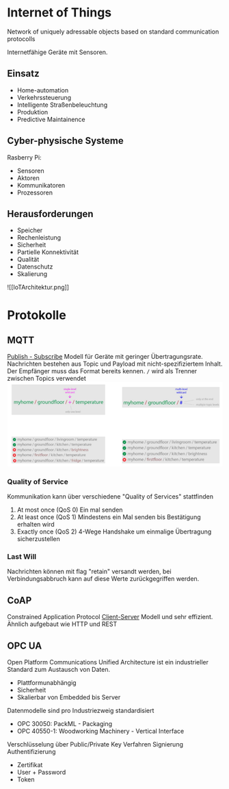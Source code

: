 # Internet of Things
Network of uniquely adressable objects based on standard communication protocolls

Internetfähige Geräte mit Sensoren.

## Einsatz
- Home-automation
- Verkehrssteuerung
- Intelligente Straßenbeleuchtung
- Produktion
- Predictive Maintainence

## Cyber-physische Systeme
Rasberry Pi:
- Sensoren
- Aktoren
- Kommunikatoren
- Prozessoren

## Herausforderungen
- Speicher
- Rechenleistung
- Sicherheit
- Partielle Konnektivität
- Qualität
- Datenschutz
- Skalierung

![[IoTArchitektur.png]]

# Protokolle
## MQTT
[Publish - Subscribe](Basics.md#Publish%20-%20Subscribe) Modell für Geräte mit geringer Übertragungsrate.
Nachrichten bestehen aus Topic und Payload mit nicht-spezifiziertem Inhalt. Der Empfänger muss das Format bereits kennen.
`/` wird als Trenner zwischen Topics verwendet
![](MQTT.png)

### Quality of Service
Kommunikation kann über verschiedene "Quality of Services" stattfinden
1. At most once (QoS 0)
   Ein mal senden
2. At least once (QoS 1)
   Mindestens ein Mal senden bis Bestätigung erhalten wird
3. Exactly once (QoS 2)
   4-Wege Handshake um einmalige Übertragung sicherzustellen

### Last Will
Nachrichten können mit flag "retain" versandt werden, bei Verbindungsabbruch kann auf diese Werte zurückgegriffen werden.

## CoAP
Constrained Application Protocol [Client-Server](Basics.md#Client-Server) Modell und sehr effizient. Ähnlich aufgebaut wie HTTP und REST

## OPC UA
Open Platform Communications Unified Architecture ist ein industrieller Standard zum Austausch von Daten.
- Plattformunabhängig
- Sicherheit
- Skalierbar von Embedded bis Server 

Datenmodelle sind pro Industriezweig standardisiert
- OPC 30050: PackML - Packaging
- OPC 40550-1: Woodworking Machinery - Vertical Interface

Verschlüsselung über Public/Private Key Verfahren
Signierung
Authentifizierung
- Zertifikat
- User + Password
- Token

